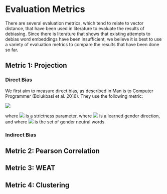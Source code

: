 # Evaluation Metrics
There are several evaluation metrics, which tend to relate to vector distance, that have been used in literature to evaluate the results of debiasing. Since there is literature that shows that existing attempts to debias word embeddings have been insufficient, we believe it is best to use a variety of evaluation metrics to compare the results that have been done so far.

## Metric 1: Projection
### Direct Bias
We first aim to measure direct bias, as described in Man is to Computer Programmer (Bolukbasi et al. 2016). They use the following metric:

<img src="https://latex.codecogs.com/gif.latex?\text{DirectBias}_c \frac{1}{|N|} \sum_{w \in N} |\cos(\hat{w}, g)|^c" />

where <img src="https://latex.codecogs.com/gif.latex?c" /> is a strictness parameter, where <img src="https://latex.codecogs.com/gif.latex?g" />  is a learned gender direction, and where <img src="https://latex.codecogs.com/gif.latex?N" />  is the set of gender neutral words.

### Indirect Bias



## Metric 2: Pearson Correlation

## Metric 3: WEAT

## Metric 4: Clustering
